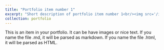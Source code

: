 ```yaml
---
title: "Portfolio item number 1"
excerpt: "Short description of portfolio item number 1<br/><img src='/images/500x300.png'>"
collection: portfolio
---
```


This is an item in your portfolio. It can be have images or nice text. 
If you name the file .md, it will be parsed as markdown. 
If you name the file .html, it will be parsed as HTML. 
